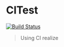 # CITest 
[![Build Status](https://travis-ci.org/dustsky/CITest.svg?branch=master)](https://travis-ci.org/dustsky/CITest)

> Using CI realize

